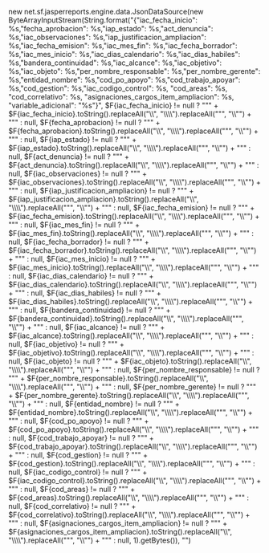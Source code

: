 new net.sf.jasperreports.engine.data.JsonDataSource(new ByteArrayInputStream(String.format("{\"iac_fecha_inicio\": %s,\"fecha_aprobacion\": %s,\"iap_estado\": %s,\"act_denuncia\": %s,\"iac_observaciones\": %s,\"iap_justificacion_ampliacion\": %s,\"iac_fecha_emision\": %s,\"iac_mes_fin\": %s,\"iac_fecha_borrador\": %s,\"iac_mes_inicio\": %s,\"iac_dias_calendario\": %s,\"iac_dias_habiles\": %s,\"bandera_continuidad\": %s,\"iac_alcance\": %s,\"iac_objetivo\": %s,\"iac_objeto\": %s,\"per_nombre_responsable\": %s,\"per_nombre_gerente\": %s,\"entidad_nombre\": %s,\"cod_po_apoyo\": %s,\"cod_trabajo_apoyar\": %s,\"cod_gestion\": %s,\"iac_codigo_control\": %s, \"cod_areas\": %s, \"cod_correlativo\": %s, \"asignaciones_cargos_item_ampliacion\": %s, \"variable_adicional\": \"%s\"}",
    $F{iac_fecha_inicio} != null ? "\"" + $F{iac_fecha_inicio}.toString().replaceAll("\\\\", "\\\\\\\\").replaceAll("\"", "\\\\\"") + "\"" : null,
    $F{fecha_aprobacion} != null ? "\"" + $F{fecha_aprobacion}.toString().replaceAll("\\\\", "\\\\\\\\").replaceAll("\"", "\\\\\"") + "\"" : null,
    $F{iap_estado} != null ? "\"" + $F{iap_estado}.toString().replaceAll("\\\\", "\\\\\\\\").replaceAll("\"", "\\\\\"") + "\"" : null,
    $F{act_denuncia} != null ? "\"" + $F{act_denuncia}.toString().replaceAll("\\\\", "\\\\\\\\").replaceAll("\"", "\\\\\"") + "\"" : null,
    $F{iac_observaciones} != null ? "\"" + $F{iac_observaciones}.toString().replaceAll("\\\\", "\\\\\\\\").replaceAll("\"", "\\\\\"") + "\"" : null,
    $F{iap_justificacion_ampliacion} != null ? "\"" + $F{iap_justificacion_ampliacion}.toString().replaceAll("\\\\", "\\\\\\\\").replaceAll("\"", "\\\\\"") + "\"" : null,
    $F{iac_fecha_emision} != null ? "\"" + $F{iac_fecha_emision}.toString().replaceAll("\\\\", "\\\\\\\\").replaceAll("\"", "\\\\\"") + "\"" : null,
    $F{iac_mes_fin} != null ? "\"" + $F{iac_mes_fin}.toString().replaceAll("\\\\", "\\\\\\\\").replaceAll("\"", "\\\\\"") + "\"" : null,
    $F{iac_fecha_borrador} != null ? "\"" + $F{iac_fecha_borrador}.toString().replaceAll("\\\\", "\\\\\\\\").replaceAll("\"", "\\\\\"") + "\"" : null,
    $F{iac_mes_inicio} != null ? "\"" + $F{iac_mes_inicio}.toString().replaceAll("\\\\", "\\\\\\\\").replaceAll("\"", "\\\\\"") + "\"" : null,
    $F{iac_dias_calendario} != null ? "\"" + $F{iac_dias_calendario}.toString().replaceAll("\\\\", "\\\\\\\\").replaceAll("\"", "\\\\\"") + "\"" : null,
    $F{iac_dias_habiles} != null ? "\"" + $F{iac_dias_habiles}.toString().replaceAll("\\\\", "\\\\\\\\").replaceAll("\"", "\\\\\"") + "\"" : null,
    $F{bandera_continuidad} != null ? "\"" + $F{bandera_continuidad}.toString().replaceAll("\\\\", "\\\\\\\\").replaceAll("\"", "\\\\\"") + "\"" : null,
    $F{iac_alcance} != null ? "\"" + $F{iac_alcance}.toString().replaceAll("\\\\", "\\\\\\\\").replaceAll("\"", "\\\\\"") + "\"" : null,
    $F{iac_objetivo} != null ? "\"" + $F{iac_objetivo}.toString().replaceAll("\\\\", "\\\\\\\\").replaceAll("\"", "\\\\\"") + "\"" : null,
    $F{iac_objeto} != null ? "\"" + $F{iac_objeto}.toString().replaceAll("\\\\", "\\\\\\\\").replaceAll("\"", "\\\\\"") + "\"" : null,
    $F{per_nombre_responsable} != null ? "\"" + $F{per_nombre_responsable}.toString().replaceAll("\\\\", "\\\\\\\\").replaceAll("\"", "\\\\\"") + "\"" : null,
    $F{per_nombre_gerente} != null ? "\"" + $F{per_nombre_gerente}.toString().replaceAll("\\\\", "\\\\\\\\").replaceAll("\"", "\\\\\"") + "\"" : null,
    $F{entidad_nombre} != null ? "\"" + $F{entidad_nombre}.toString().replaceAll("\\\\", "\\\\\\\\").replaceAll("\"", "\\\\\"") + "\"" : null,
    $F{cod_po_apoyo} != null ? "\"" + $F{cod_po_apoyo}.toString().replaceAll("\\\\", "\\\\\\\\").replaceAll("\"", "\\\\\"") + "\"" : null,
    $F{cod_trabajo_apoyar} != null ? "\"" + $F{cod_trabajo_apoyar}.toString().replaceAll("\\\\", "\\\\\\\\").replaceAll("\"", "\\\\\"") + "\"" : null,
    $F{cod_gestion} != null ? "\"" + $F{cod_gestion}.toString().replaceAll("\\\\", "\\\\\\\\").replaceAll("\"", "\\\\\"") + "\"" : null,
    $F{iac_codigo_control} != null ? "\"" + $F{iac_codigo_control}.toString().replaceAll("\\\\", "\\\\\\\\").replaceAll("\"", "\\\\\"") + "\"" : null,
    $F{cod_areas} != null ? "\"" + $F{cod_areas}.toString().replaceAll("\\\\", "\\\\\\\\").replaceAll("\"", "\\\\\"") + "\"" : null,
    $F{cod_correlativo} != null ? "\"" + $F{cod_correlativo}.toString().replaceAll("\\\\", "\\\\\\\\").replaceAll("\"", "\\\\\"") + "\"" : null,
    $F{asignaciones_cargos_item_ampliacion} != null ? "\"" + $F{asignaciones_cargos_item_ampliacion}.toString().replaceAll("\\\\", "\\\\\\\\").replaceAll("\"", "\\\\\"") + "\"" : null,
    1).getBytes()), "")

